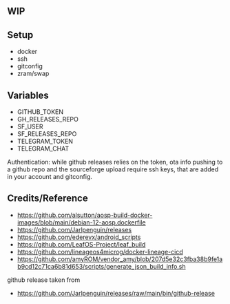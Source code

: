 WIP
----

Setup
--
- docker
- ssh
- gitconfig
- zram/swap

Variables
--
- GITHUB_TOKEN
- GH_RELEASES_REPO
- SF_USER
- SF_RELEASES_REPO
- TELEGRAM_TOKEN
- TELEGRAM_CHAT

Authentication:
while github releases relies on the token, ota info pushing to a github repo and the sourceforge upload require ssh keys, that are added in your account and gitconfig.

Credits/Reference
--
- https://github.com/alsutton/aosp-build-docker-images/blob/main/debian-12-aosp.dockerfile
- https://github.com/Jarlpenguin/releases
- https://github.com/ederevx/android_scripts
- https://github.com/LeafOS-Project/leaf_build
- https://github.com/lineageos4microg/docker-lineage-cicd
- https://github.com/amyROM/vendor_amy/blob/207d5e32c3fba38b9fe1ab9cd12c71ca6b81d653/scripts/generate_json_build_info.sh

github release taken from
- https://github.com/Jarlpenguin/releases/raw/main/bin/github-release
